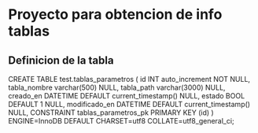 # Proyecto para obtencion de info tablas

## Definicion de la tabla
CREATE TABLE test.tablas_parametros (
	id INT auto_increment NOT NULL,
	tabla_nombre varchar(500) NULL,
	tabla_path varchar(3000) NULL,
	creado_en DATETIME DEFAULT current_timestamp() NULL,
	estado BOOL DEFAULT 1 NULL,
	modificado_en DATETIME DEFAULT current_timestamp() NULL,
	CONSTRAINT tablas_parametros_pk PRIMARY KEY (id)
)
ENGINE=InnoDB
DEFAULT CHARSET=utf8
COLLATE=utf8_general_ci;
